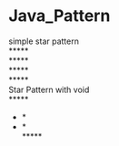 # Java_Pattern
simple star pattern<br>
*****<br>
*****<br>
*****<br>
*****<br>
Star Pattern with void<br>
*****<br>
*   *<br>
*   *<br>
*****<br>
